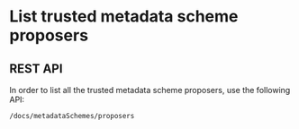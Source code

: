 # List trusted metadata scheme proposers

## REST API
In order to list all the trusted metadata scheme proposers, use the following API: 

```
/docs/metadataSchemes/proposers
```